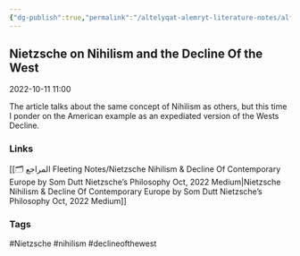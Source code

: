```yaml
---
{"dg-publish":true,"permalink":"/altelyqat-alemryt-literature-notes/alflsft-philosophy/nietzsche-on-nihilism-and-the-decline-of-the-west/"}
---
```


## Nietzsche on Nihilism and the Decline Of the West

2022-10-11 11:00

The article talks about the same concept of Nihilism as others, but this time I ponder on the American example as an expediated version of the Wests Decline. 

### Links 
[[🗂️ المراجع Fleeting Notes/Nietzsche Nihilism & Decline Of Contemporary Europe  by Som Dutt  Nietzsche’s Philosophy  Oct, 2022  Medium\|Nietzsche Nihilism & Decline Of Contemporary Europe  by Som Dutt  Nietzsche’s Philosophy  Oct, 2022  Medium]]

### Tags
#Nietzsche #nihilism #declineofthewest

